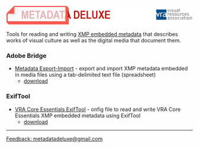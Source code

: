 ![metadatadeluxe logo](/images/MdDeluxe_Logo_VRA_02.png)

Tools for reading and writing [XMP embedded metadata](https://en.wikipedia.org/wiki/Extensible_Metadata_Platform) that describes works of visual culture as well as the digital media that document them.

### Adobe Bridge
- [Metadata Export-Import](https://github.com/MetadataDeluxe/adobe_bridge_metadata_export-import) - export and import XMP metadata embedded in media files using a tab-delimited text file (spreadsheet)
    - [download](https://github.com/MetadataDeluxe/adobe_bridge_metadata_export-import/releases/download/v.1.0.0/export_import_2023-08-16.jsx)

### ExifTool
- [VRA Core Essentials ExifTool](https://github.com/MetadataDeluxe/VRA-Core-Essentials-ExifTool-config) - onfig file to read and write VRA Core Essentials XMP embedded metadata using ExifTool
  - [download](https://github.com/MetadataDeluxe/VRA-Core-Essentials-ExifTool-config/releases/download/v.1.2/vrae.config)

---
[Feedback: metadatadeluxe@gmail.com](mailto:metadatadeluxe@gmail.com)
